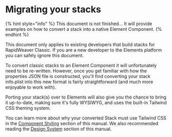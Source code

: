 # Migrating your stacks

{% hint style="info" %}
This document is not finished… It will provide examples on how to convert a stack into a native Element Component.
{% endhint %}

This document only applies to existing developers that build stacks for RapidWeaver Classic. If you are a new developer to the Elements platform you can safely ignore this document.

To convert classic stacks to an Element Component it will unfortunately need to be re-written. However, once you get familiar with how the properties JSON file is constructed, you'll find converting your stack info.plist into this new format is fairly straightforward (and much more enjoyable to work with).

Porting your stack(s) over to Elements will also give you the chance to bring it up-to-date, making sure it's fully WYSIWYG, and uses the built-in Tailwind CSS theming system.

You can learn more about why your converted Stack must use Tailwind CSS in the [Component Styling](component-styling.md) section of this manual. We also recommended reading the [Design System](../../user-guide/design-system.md) section of this manual.
